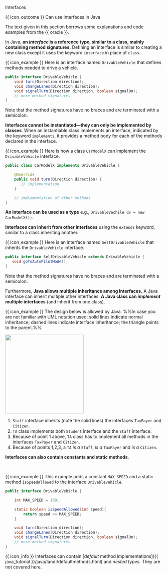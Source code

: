 <span id="title">Interfaces</span>

<span id="prereqs"></span>

<span id="outcomes">{{ icon_outcome }} Can use interfaces in Java</span>

<div id="body">

The text given in this section borrows some explanations and code examples from the {{ oracle }}.

In Java, **an _interface_ is a reference type, similar to a class, mainly containing method signatures.** Defining an interface is similar to creating a new class except it uses the keyword `interface` in place of `class`.

<box>

{{ icon_example }} Here is an interface named `DrivableVehicle` that defines methods needed to drive a vehicle.

```java
public interface DrivableVehicle {
    void turn(Direction direction);
    void changeLanes(Direction direction);
    void signalTurn(Direction direction, boolean signalOn);
    // more method signatures
}
```
Note that the method signatures have no braces and are terminated with a semicolon.
</box>

**Interfaces cannot be instantiated—they can only be implemented by classes**. When an instantiable class implements an interface, indicated by the keyword `implements`, it provides a method body for each of the methods declared in the interface.

<box>

{{ icon_example }} Here is how a class `CarModelX` can implement the `DrivableVehicle` interface.


```java
public class CarModelX implements DrivableVehicle {

    @Override
    public void turn(Direction direction) {
       // implementation
    }

    // implementation of other methods
}
```

</box>

**An interface can be used as a type** e.g., `DrivableVechile dv = new CarModelX();`.


**Interfaces can inherit from other interfaces** using the `extends` keyword, similar to a class inheriting another.

<box>

{{ icon_example }} Here is an interface named `SelfDrivableVehicle` that inherits the `DrivableVehicle` interface.

```java
public interface SelfDrivableVehicle extends DrivableVehicle {
   void goToAutoPilotMode();
}
```
Note that the method signatures have no braces and are terminated with a semicolon.
</box>


Furthermore, **Java allows multiple inheritance among interfaces.** A Java interface can inherit multiple other interfaces. **A Java class can _implement_ multiple interfaces** (and inherit from one class).

<box>

{{ icon_example }} The design below is allowed by Java. %%In case you are not familiar with UML notation used: solid lines indicate normal inheritance; dashed lines indicate interface inheritance; the triangle points to the parent.%%

<img src="{{baseUrl}}/oop/inheritance/interfaces/images/studentStaff.png" height="250" />
<p/>

1. `Staff` interface inherits (note the solid lines) the interfaces `TaxPayer` and `Citizen`.
2. `TA` class implements both `Student` interface and the `Staff` interface.
3. Because of point 1 above, `TA` class has to implement all methods in the interfaces `TaxPayer` and `Citizen`.
4. Because of points 1,2,3, a `TA` _is a_ `Staff`, _is a_ `TaxPayer` and _is a_ `Citizen`.

</box>

**Interfaces can also contain <trigger trigger="click" for="modal:javaInterfaces-constants">constants</trigger> and static methods**.

<modal large title="%%Textbook »%%" id="modal:javaInterfaces-constants">
  <include src="../../misc/constants/unit-inElsewhere-asFlat.md" boilerplate/>
</modal>

<box>

{{ icon_example }} This example adds a constant `MAX_SPEED` and a static method `isSpeedAllowed` to the interface `DrivableVehicle`.

```java
public interface DrivableVehicle {

    int MAX_SPEED = 150;

    static boolean isSpeedAllowed(int speed){
        return speed <= MAX_SPEED;
    }

    void turn(Direction direction);
    void changeLanes(Direction direction);
    void signalTurn(Direction direction, boolean signalOn);
    // more method signatures
}
```

</box>

{{ icon_info }} Interfaces can contain [_default_ method implementations]({{ java_tutorial }}/java/IandI/defaultmethods.html) and _nested types_. They are not covered here.

</div>

<div id="extras">
  <include src="exercisesPanel.md" boilerplate />
</div>